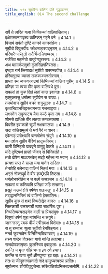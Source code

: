 ```yaml
---
title: ०१४ सुग्रीवेण वालिनं प्रति युद्धाह्वानम्
title_english: 014 The second challenge

---
```

<div class="audioEmbed"  caption="श्रीराम-हरिसीताराममूर्ति-घनपाठिभ्यां वचनम्" src="https://archive.org/download/Ramayana-recitation-Sriram-harisItArAmamUrti-Ghanapaati-v2/Kanda_4/Kanda_4_KSK-014-Valinam_Prathi_Yudhdha_Ahvanam.mp3"></div>

  
सर्वे ते त्वरितं गत्वा किष्किन्धां वालिपालिताम्।  
वृक्षैरात्मानमावृत्य व्यतिष्ठन् गहने वने ॥ 4.14.1 ॥   
विचार्य सर्वतो दृष्टिं कानने काननप्रियः।  
सुग्रीवो विपुलग्रीवः क्रोधमाहारयद्भृशम् ॥ 4.14.2 ॥   
परिवारैः परिवृतो नादैर्भिन्दन्निवाम्बरम्।  
गर्जन्निव महामेघो वायुवेगपुरस्सरः ॥ 4.14.3 ॥   
अथ बालार्कसदृशो दृप्तसिंहगतिस्तदा।  
दृष्ट्वा रामं क्रियादक्षं सुग्रीवो वाक्यमब्रवीत् ॥ 4.14.4 ॥   
हरिवागुरया व्याप्तां तप्तकाञ्चनतोरणाम्।  
प्राप्ताः स्म ध्वजयन्त्राढ्यां किष्किन्धां वालिनः पुरीम् ॥ 4.14.5 ॥   
प्रतिज्ञा या त्वया वीर कृता वालिवधे पुरा।  
सफलां तां कुरु क्षिप्रं लतां काल इवागतः ॥ 4.14.6 ॥   
एवमुक्तस्तु धर्मात्मा सुग्रीवेण स राघवः।  
तमथोवाच सुग्रीवं वचनं शत्रुसूदनः ॥ 4.14.7 ॥   
कृताभिज्ञानचिह्नस्त्वमनया गजसाह्वया।  
लक्ष्मणेन समुत्पाट्य यैषा कण्ठे कृता तव ॥ 4.14.8 ॥   
शोभसे ह्यधिकं वीर लतया कण्ठसक्तया।  
विपरीत इवाकाशे सूर्यो नक्षत्रमालया ॥ 4.14.9 ॥   
अद्य वालिसमुत्थं ते भयं वैरं च वानर।  
एकेनाहं प्रमोक्ष्यामि बाणमोक्षेण संयुगे ॥ 4.14.10 ॥   
मम दर्शय सुग्रीव वैरिणं भ्रातृरूपिणम्।  
वाली विनिहतो यावद्वने पांसुषु वेष्टते ॥ 4.14.11 ॥   
यदि दृष्टिपथं प्राप्तो जीवन् स विनिवर्तते।  
ततो दोषेण माऽऽगच्छेत् सद्यो गर्हेच्च मा भवान् ॥ 4.14.12 ॥   
प्रत्यक्षं सप्त ते साला मया बाणेन दारिताः।  
तेनावेहि बलेनाद्य वालिनं निहतं मया ॥ 4.14.13 ॥   
अनृतं नोक्तपूर्वं मे वीर कृच्छ्रेऽपि तिष्ठता।  
धर्मलोभपरीतेन न च वक्ष्ये कथञ्चन ॥ 4.14.14 ॥   
सफलां च करिष्यामि प्रतिज्ञां जहि सम्भ्रमम्।  
प्रसूतं कलमं क्षेत्रे वर्षेणेव शतक्रतुः ॥ 4.14.15 ॥   
तदाह्वाननिमित्तं त्वं वालिनो हेममालिनः।  
सुग्रीव कुरु तं शब्दं निष्पतेद्येन वानरः ॥ 4.14.16 ॥   
जितकाशी बलश्लाघी त्वया चाधर्षितः पुरा।  
निष्पतिष्यत्यसङ्गेन वाली स प्रियसंयुगः ॥ 4.14.17 ॥   
रिपूणां धर्षणं शूरा मर्षयन्ति न संयुगे।  
जानन्तस्तु स्वकं वीर्यं स्त्रीसमक्षं विशेषतः ॥ 4.14.18 ॥   
स तु रामवचः श्रुत्वा सुग्रीवो हेमपिङ्गलः।  
ननर्द क्रूरनादेन विनिर्भिन्दन्निवाम्बरम् ॥ 4.14.19 ॥   
तस्य शब्देन वित्रस्ता गावो यान्ति हतप्रभाः।  
राजदोषपरामृष्टाः कुलस्त्रिय इवाकुलाः ॥ 4.14.20 ॥   
द्रवन्ति च मृगाः शीघ्रं भग्ना इव रणे हयाः।  
पतन्ति च खगा भूमौ क्षीणपुण्या इव ग्रहाः ॥ 4.14.21 ॥   
ततः स जीमूतगणप्रणादो नादं ह्यमुञ्चत्त्वरया प्रतीतः।  
सूर्यात्मजः शौर्यविवृद्धतेजाः सरित्पतिर्वाऽनिलचञ्चलोर्मिः ॥ 4.14.22 ॥   